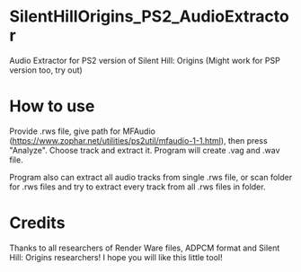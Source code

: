 # SilentHillOrigins_PS2_AudioExtractor
Audio Extractor for PS2 version of Silent Hill: Origins (Might work for PSP version too, try out)


# How to use

Provide .rws file, give path for MFAudio (https://www.zophar.net/utilities/ps2util/mfaudio-1-1.html), then press "Analyze".
Choose track and extract it. Program will create .vag and .wav file. 

Program also can extract all audio tracks from single .rws file, or scan folder for .rws files and try to extract every track from all .rws files in folder.

# Credits

Thanks to all researchers of Render Ware files, ADPCM format and Silent Hill: Origins researchers! 
I hope you will like this little tool! 
